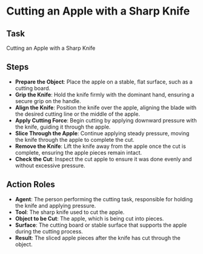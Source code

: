 # Cutting an Apple with a Sharp Knife

## Task
Cutting an Apple with a Sharp Knife
## Steps
- **Prepare the Object**: Place the apple on a stable, flat surface, such as a cutting board.
- **Grip the Knife**: Hold the knife firmly with the dominant hand, ensuring a secure grip on the handle.
- **Align the Knife**: Position the knife over the apple, aligning the blade with the desired cutting line or the middle of the apple.
- **Apply Cutting Force**: Begin cutting by applying downward pressure with the knife, guiding it through the apple.
- **Slice Through the Apple**: Continue applying steady pressure, moving the knife through the apple to complete the cut.
- **Remove the Knife**: Lift the knife away from the apple once the cut is complete, ensuring the apple pieces remain intact.
- **Check the Cut**: Inspect the cut apple to ensure it was done evenly and without excessive pressure.
## Action Roles
- **Agent**: The person performing the cutting task, responsible for holding the knife and applying pressure.
- **Tool**: The sharp knife used to cut the apple.
- **Object to be Cut**: The apple, which is being cut into pieces.
- **Surface**: The cutting board or stable surface that supports the apple during the cutting process.
- **Result**: The sliced apple pieces after the knife has cut through the object.
